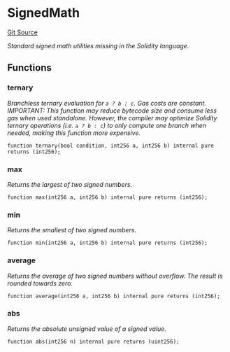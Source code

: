 # SignedMath
[Git Source](https://github.com//Team3dVidyaGames/Contracts/blob/979b23aadc6ba57e24bde02cea0a160d5543b450/src/contracts/flattened/flattened_TCGInventory.sol)

*Standard signed math utilities missing in the Solidity language.*


## Functions
### ternary

*Branchless ternary evaluation for `a ? b : c`. Gas costs are constant.
IMPORTANT: This function may reduce bytecode size and consume less gas when used standalone.
However, the compiler may optimize Solidity ternary operations (i.e. `a ? b : c`) to only compute
one branch when needed, making this function more expensive.*


```solidity
function ternary(bool condition, int256 a, int256 b) internal pure returns (int256);
```

### max

*Returns the largest of two signed numbers.*


```solidity
function max(int256 a, int256 b) internal pure returns (int256);
```

### min

*Returns the smallest of two signed numbers.*


```solidity
function min(int256 a, int256 b) internal pure returns (int256);
```

### average

*Returns the average of two signed numbers without overflow.
The result is rounded towards zero.*


```solidity
function average(int256 a, int256 b) internal pure returns (int256);
```

### abs

*Returns the absolute unsigned value of a signed value.*


```solidity
function abs(int256 n) internal pure returns (uint256);
```


